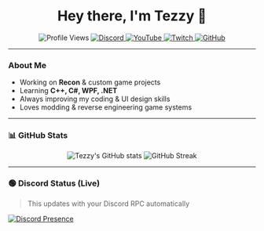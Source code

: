 <h1 align="center">Hey there, I'm Tezzy 👋</h1>

<p align="center">
  <!-- Profile Views -->
  <img src="https://komarev.com/ghpvc/?username=tezzyBTW&label=Profile%20Views&color=blueviolet&style=for-the-badge" alt="Profile Views" />

  <!-- Discord -->
  <a href="https://discord.gg/p67BF77yr5">
    <img src="https://img.shields.io/discord/1222654332931936378?color=5865F2&label=Discord&logo=discord&logoColor=white&style=for-the-badge" alt="Discord" />
  </a>

  <!-- YouTube -->
  <a href="https://www.youtube.com/@TezzyFRAGZ">
    <img src="https://img.shields.io/youtube/channel/subscribers/UCtX-Wox6Jad7J4s2g05J13Q?style=for-the-badge&logo=youtube&logoColor=white&label=YouTube&color=FF0000" alt="YouTube" />
  </a>

  <!-- Twitch -->
  <a href="https://www.twitch.tv/itstezzybtw">
    <img src="https://img.shields.io/twitch/status/itstezzybtw?style=for-the-badge&logo=twitch&logoColor=white&label=Twitch&color=9146FF" alt="Twitch" />
  </a>

  <!-- GitHub -->
  <a href="https://github.com/tezzyBTW">
    <img src="https://img.shields.io/badge/GitHub-tezzyBTW-181717?style=for-the-badge&logo=github" alt="GitHub" />
  </a>
</p>

---

### About Me
- Working on **Recon** & custom game projects  
- Learning **C++, C#, WPF, .NET**  
- Always improving my coding & UI design skills  
- Loves modding & reverse engineering game systems  

---

### 📊 GitHub Stats
<p align="center">
  <img src="https://github-readme-stats.vercel.app/api?username=tezzyBTW&show_icons=true&theme=tokyonight&hide_border=true" alt="Tezzy's GitHub stats" />
  <img src="https://github-readme-streak-stats.herokuapp.com/?user=tezzyBTW&theme=tokyonight&hide_border=true" alt="GitHub Streak" />
</p>

---

### 🟢 Discord Status (Live)
> This updates with your Discord RPC automatically  

[![Discord Presence](https://lanyard.cnrad.dev/api/732275651385753753)](https://discord.com/users/732275651385753753)
